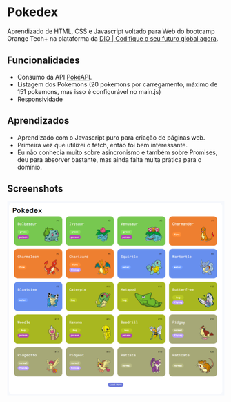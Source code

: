 
# Pokedex

Aprendizado de HTML, CSS e Javascript voltado para Web do bootcamp Orange Tech+ na plataforma da [DIO | Codifique o seu futuro global agora](https://www.dio.me/).


## Funcionalidades

- Consumo da API [PokéAPI](https://pokeapi.co/).
- Listagem dos Pokemons (20 pokemons por carregamento, máximo de 151 pokemons, mas isso é configurável no main.js)
- Responsividade


## Aprendizados

- Aprendizado com o Javascript puro para criação de páginas web.
- Primeira vez que utilizei o fetch, então foi bem interessante.
- Eu não conhecia muito sobre asincronismo e também sobre Promises, deu para absorver bastante, mas ainda falta muita prática para o domínio.


## Screenshots

![App Screenshot](https://raw.githubusercontent.com/chriskryon/js-developer-pokedex/main/screenshots/pokedex-01.png)

